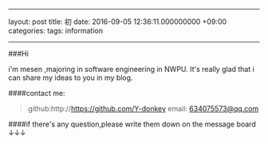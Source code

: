 
---

layout: post
title: 初
date: 2016-09-05 12:36:11.000000000 +09:00
categories: 
tags: information

---

###Hi

i'm mesen ,majoring in software engineering in NWPU.
It's really glad that i can share my ideas to you in my blog.

####contact me:
>github:http://https://github.com/Y-donkey
email: 634075573@qq.com

####if there's any question,please write them down on the message board ↓↓↓